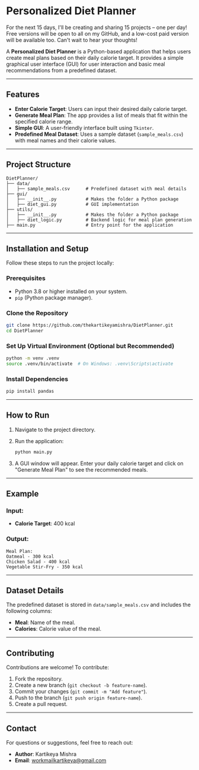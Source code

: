 # Personalized Diet Planner

For the next 15 days, I'll be creating and sharing 15 projects – one per day! Free versions will be open to all on my GitHub, and a low-cost paid version will be available too. Can't wait to hear your thoughts!

A **Personalized Diet Planner** is a Python-based application that helps users create meal plans based on their daily calorie target. It provides a simple graphical user interface (GUI) for user interaction and basic meal recommendations from a predefined dataset.

---

## Features

- **Enter Calorie Target**: Users can input their desired daily calorie target.
- **Generate Meal Plan**: The app provides a list of meals that fit within the specified calorie range.
- **Simple GUI**: A user-friendly interface built using `Tkinter`.
- **Predefined Meal Dataset**: Uses a sample dataset (`sample_meals.csv`) with meal names and their calorie values.

---

## Project Structure

```
DietPlanner/
├── data/                     
│   ├── sample_meals.csv      # Predefined dataset with meal details
├── gui/                      
│   ├── __init__.py           # Makes the folder a Python package
│   ├── diet_gui.py           # GUI implementation
├── utils/                    
│   ├── __init__.py           # Makes the folder a Python package
│   ├── diet_logic.py         # Backend logic for meal plan generation
├── main.py                   # Entry point for the application
```

---

## Installation and Setup

Follow these steps to run the project locally:

### Prerequisites
- Python 3.8 or higher installed on your system.
- `pip` (Python package manager).

### Clone the Repository
```bash
git clone https://github.com/thekartikeyamishra/DietPlanner.git
cd DietPlanner
```

### Set Up Virtual Environment (Optional but Recommended)
```bash
python -m venv .venv
source .venv/bin/activate  # On Windows: .venv\Scripts\activate
```

### Install Dependencies
```bash
pip install pandas
```

---

## How to Run

1. Navigate to the project directory.
2. Run the application:
   ```bash
   python main.py
   ```

3. A GUI window will appear. Enter your daily calorie target and click on "Generate Meal Plan" to see the recommended meals.

---

## Example

### Input:
- **Calorie Target**: 400 kcal

### Output:
```
Meal Plan:
Oatmeal - 300 kcal
Chicken Salad - 400 kcal
Vegetable Stir-Fry - 350 kcal
```

---

## Dataset Details

The predefined dataset is stored in `data/sample_meals.csv` and includes the following columns:
- **Meal**: Name of the meal.
- **Calories**: Calorie value of the meal.

---

## Contributing

Contributions are welcome! To contribute:
1. Fork the repository.
2. Create a new branch (`git checkout -b feature-name`).
3. Commit your changes (`git commit -m "Add feature"`).
4. Push to the branch (`git push origin feature-name`).
5. Create a pull request.


---

## Contact

For questions or suggestions, feel free to reach out:
- **Author**: Kartikeya Mishra
- **Email**: workmailkartikeya@gmail.com
